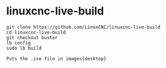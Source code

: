 # linuxcnc-live-build

    git clone https://github.com/LinuxCNC/linuxcnc-live-build
    cd linuxcnc-live-build
    git checkout buster
    lb config
    sudo lb build
    
    Puts the .iso file in images{desktop}
